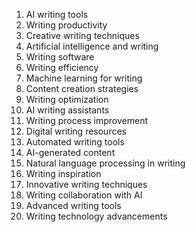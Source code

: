 1. AI writing tools
2. Writing productivity
3. Creative writing techniques
4. Artificial intelligence and writing
5. Writing software
6. Writing efficiency
7. Machine learning for writing
8. Content creation strategies
9. Writing optimization
10. AI writing assistants
11. Writing process improvement
12. Digital writing resources
13. Automated writing tools
14. AI-generated content
15. Natural language processing in writing
16. Writing inspiration
17. Innovative writing techniques
18. Writing collaboration with AI
19. Advanced writing tools
20. Writing technology advancements
